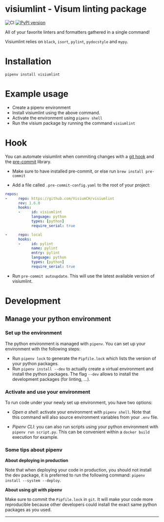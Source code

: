 # visiumlint - Visum linting package
![CI](https://github.com/VisiumCH/visium-lint/actions/workflows/ci.yml/badge.svg)
[![PyPI version](https://badge.fury.io/py/visiumlint.svg)](https://badge.fury.io/py/visiumlint)

All of your favorite linters and formatters gathered in a single command!

Visiumlint relies on `black`, `isort`, `pylint`, `pydocstyle` and `mypy`.

# Installation

`pipenv install visiumlint`

# Example usage
- Create a pipenv environment
- Install visiumlint using the above command.
- Activate the environment using `pipenv shell`
- Run the visium package by running the command `visiumlint`

# Hook

You can automate visiumlint when commiting changes with a [git hook](https://githooks.com/) and the [pre-commit](https://pre-commit.com/) library.

- Make sure to have installed pre-commit, or else run `brew install pre-commit`

- Add a file called `.pre-commit-config.yaml` to the root of your project:
```yaml
repos:
-     repo: https://github.com/VisiumCH/visiumlint
      rev: 1.6.0
      hooks:
      -     id: visiumlint
            language: python
            types: [python]
            require_serial: true

-     repo: local
      hooks:
      -     id: pylint
            name: pylint
            entry: pylint
            language: python
            types: [python]
            require_serial: true
```
- Run `pre-commit autoupdate`. This will use the latest available version of visiumlint.
# Development
## Manage your python environment

### Set up the environment
The python environment is managed with `pipenv`. You can set up your environment with the following steps:

- Run `pipenv lock` to generate the `Pipfile.lock` which lists the version of your python packages.
- Run `pipenv install --dev` to actually create a virtual environment and install the python packages. The flag `--dev` allows to install the development packages (for linting, ...).



### Activate and use your environment

To run code under your newly set up environment, you have two options:

- *Open a shell*: activate your environment with `pipenv shell`. Note that this command will also source environment variables from your `.env` file.

- *Pipenv CLI*: you can also run scripts using your python environment with `pipenv run script.py`. This can be convenient within a `docker build` execution for example.


### Some tips about pipenv

**About deploying in production**

Note that when deploying your code in production, you should not install the dev package, it is preferred to run the following command: `pipenv install --system --deploy`.

**About using git with pipenv**

Make sure to commit the `Pipfile.lock` in `git`. It will make your code more reproducible because other developers could install the exact same python packages as you used.

---
